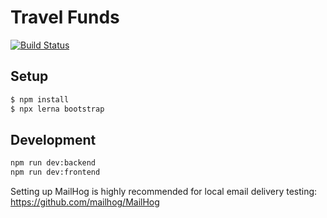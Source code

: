# Travel Funds

[![Build Status](https://drone.core.uconn.edu/api/badges/SquaredLabs/travelfunds.core.uconn.edu/status.svg)](https://drone.core.uconn.edu/SquaredLabs/travelfunds.core.uconn.edu)

## Setup

```sh
$ npm install
$ npx lerna bootstrap
```

## Development

```sh
npm run dev:backend
npm run dev:frontend
```

Setting up MailHog is highly recommended for local email delivery testing: https://github.com/mailhog/MailHog
